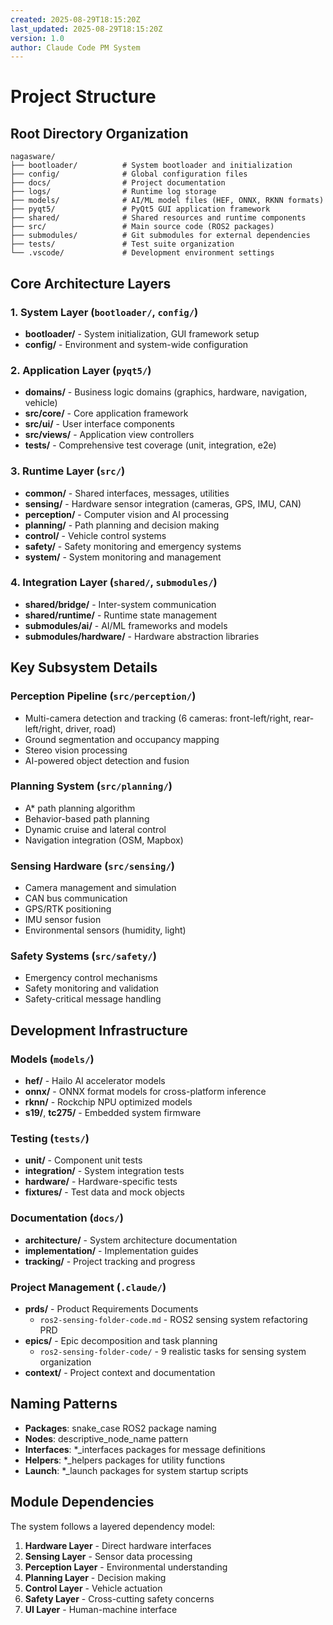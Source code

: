 ```yaml
---
created: 2025-08-29T18:15:20Z
last_updated: 2025-08-29T18:15:20Z
version: 1.0
author: Claude Code PM System
---
```


# Project Structure

## Root Directory Organization

```
nagasware/
├── bootloader/          # System bootloader and initialization
├── config/              # Global configuration files
├── docs/                # Project documentation
├── logs/                # Runtime log storage
├── models/              # AI/ML model files (HEF, ONNX, RKNN formats)
├── pyqt5/               # PyQt5 GUI application framework
├── shared/              # Shared resources and runtime components
├── src/                 # Main source code (ROS2 packages)
├── submodules/          # Git submodules for external dependencies
├── tests/               # Test suite organization
└── .vscode/             # Development environment settings
```

## Core Architecture Layers

### 1. System Layer (`bootloader/`, `config/`)
- **bootloader/** - System initialization, GUI framework setup
- **config/** - Environment and system-wide configuration

### 2. Application Layer (`pyqt5/`)
- **domains/** - Business logic domains (graphics, hardware, navigation, vehicle)
- **src/core/** - Core application framework
- **src/ui/** - User interface components  
- **src/views/** - Application view controllers
- **tests/** - Comprehensive test coverage (unit, integration, e2e)

### 3. Runtime Layer (`src/`)
- **common/** - Shared interfaces, messages, utilities
- **sensing/** - Hardware sensor integration (cameras, GPS, IMU, CAN)
- **perception/** - Computer vision and AI processing
- **planning/** - Path planning and decision making
- **control/** - Vehicle control systems
- **safety/** - Safety monitoring and emergency systems
- **system/** - System monitoring and management

### 4. Integration Layer (`shared/`, `submodules/`)
- **shared/bridge/** - Inter-system communication
- **shared/runtime/** - Runtime state management
- **submodules/ai/** - AI/ML frameworks and models
- **submodules/hardware/** - Hardware abstraction libraries

## Key Subsystem Details

### Perception Pipeline (`src/perception/`)
- Multi-camera detection and tracking (6 cameras: front-left/right, rear-left/right, driver, road)
- Ground segmentation and occupancy mapping
- Stereo vision processing
- AI-powered object detection and fusion

### Planning System (`src/planning/`)
- A* path planning algorithm
- Behavior-based path planning
- Dynamic cruise and lateral control
- Navigation integration (OSM, Mapbox)

### Sensing Hardware (`src/sensing/`)
- Camera management and simulation
- CAN bus communication
- GPS/RTK positioning
- IMU sensor fusion
- Environmental sensors (humidity, light)

### Safety Systems (`src/safety/`)
- Emergency control mechanisms
- Safety monitoring and validation
- Safety-critical message handling

## Development Infrastructure

### Models (`models/`)
- **hef/** - Hailo AI accelerator models
- **onnx/** - ONNX format models for cross-platform inference
- **rknn/** - Rockchip NPU optimized models
- **s19/**, **tc275/** - Embedded system firmware

### Testing (`tests/`)
- **unit/** - Component unit tests
- **integration/** - System integration tests  
- **hardware/** - Hardware-specific tests
- **fixtures/** - Test data and mock objects

### Documentation (`docs/`)
- **architecture/** - System architecture documentation
- **implementation/** - Implementation guides
- **tracking/** - Project tracking and progress

### Project Management (`.claude/`)
- **prds/** - Product Requirements Documents
  - `ros2-sensing-folder-code.md` - ROS2 sensing system refactoring PRD
- **epics/** - Epic decomposition and task planning  
  - `ros2-sensing-folder-code/` - 9 realistic tasks for sensing system organization
- **context/** - Project context and documentation

## Naming Patterns

- **Packages**: snake_case ROS2 package naming
- **Nodes**: descriptive_node_name pattern
- **Interfaces**: *_interfaces packages for message definitions
- **Helpers**: *_helpers packages for utility functions
- **Launch**: *_launch packages for system startup scripts

## Module Dependencies

The system follows a layered dependency model:
1. **Hardware Layer** - Direct hardware interfaces
2. **Sensing Layer** - Sensor data processing  
3. **Perception Layer** - Environmental understanding
4. **Planning Layer** - Decision making
5. **Control Layer** - Vehicle actuation
6. **Safety Layer** - Cross-cutting safety concerns
7. **UI Layer** - Human-machine interface